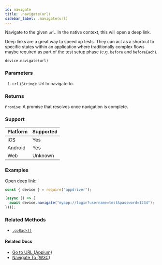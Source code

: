 ```yaml
---
id: navigate
title: .navigate(url)
sidebar_label: .navigate(url) 
---
```


Navigate to the given `url`. In the native context, this will open a deep link.

Deep links are a great way to speed up tests. They can act as a shortcut to specific states within an application where traditionally complex flows maybe required as part of the test setup phase (e.g. `before` and `beforeEach`).

```text
device.navigate(url)
```

### Parameters

1. `url` (`String`): Url to navigate to.

### Returns

`Promise`: A promise that resolves once navigation is complete.

### Support

| Platform | Supported |
| -------- | --------- |
| iOS      | Yes       |
| Android  | Yes       |
| Web      | Unknown   |

### Examples

Open deep link:

```javascript
const { device } = require("appdriver");

(async () => {
  await device.navigate("myapp://login?username=test&password=1234");
})();
```

### Related Methods

- [`.goBack()`](./goBack.md)

#### Related Docs

- [Go to URL (Appium)](http://appium.io/docs/en/commands/web/navigation/go-to-url/)
- [Navigate To (W3C)](https://www.w3.org/TR/webdriver/#navigate-to)